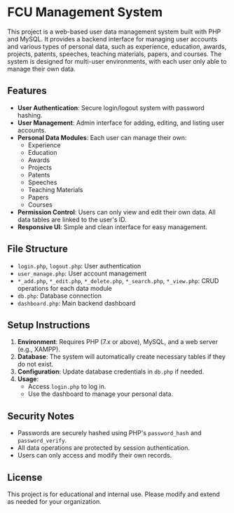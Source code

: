 # FCU Management System

This project is a web-based user data management system built with PHP and MySQL. It provides a backend interface for managing user accounts and various types of personal data, such as experience, education, awards, projects, patents, speeches, teaching materials, papers, and courses. The system is designed for multi-user environments, with each user only able to manage their own data.

## Features

- **User Authentication**: Secure login/logout system with password hashing.
- **User Management**: Admin interface for adding, editing, and listing user accounts.
- **Personal Data Modules**: Each user can manage their own:
  - Experience
  - Education
  - Awards
  - Projects
  - Patents
  - Speeches
  - Teaching Materials
  - Papers
  - Courses
- **Permission Control**: Users can only view and edit their own data. All data tables are linked to the user's ID.
- **Responsive UI**: Simple and clean interface for easy management.

## File Structure

- `login.php`, `logout.php`: User authentication
- `user_manage.php`: User account management
- `*_add.php`, `*_edit.php`, `*_delete.php`, `*_search.php`, `*_view.php`: CRUD operations for each data module
- `db.php`: Database connection
- `dashboard.php`: Main backend dashboard

## Setup Instructions

1. **Environment**: Requires PHP (7.x or above), MySQL, and a web server (e.g., XAMPP).
2. **Database**: The system will automatically create necessary tables if they do not exist.
3. **Configuration**: Update database credentials in `db.php` if needed.
4. **Usage**:
   - Access `login.php` to log in.
   - Use the dashboard to manage your personal data.

## Security Notes
- Passwords are securely hashed using PHP's `password_hash` and `password_verify`.
- All data operations are protected by session authentication.
- Users can only access and modify their own records.

## License
This project is for educational and internal use. Please modify and extend as needed for your organization.
